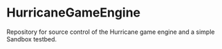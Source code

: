 # HurricaneGameEngine
Repository for source control of the Hurricane game engine and a simple Sandbox testbed.
